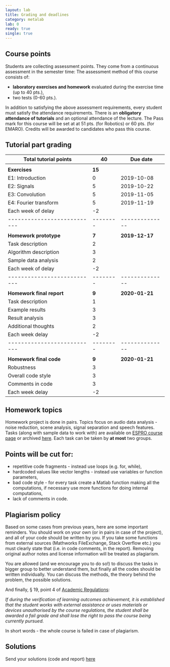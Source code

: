 ```yaml
---
layout: lab
title: Grading and deadlines
category: metalab
lab: 0
ready: true
single: true
---
```


## Course points

Students are collecting assessment points. They come from a continuous assessment in the semester time:
The assessment method of this course consists of: 

   * **laboratory exercises and homework** evaluated during the exercise time (up to 40 pts.), 
   * two tests (0-60 pts.). 

In addition to satisfying the above assessment requirements, every student must satisfy the attendance requirements. 
There is an **obligatory attendance of tutorials** and an optional attendance of the lecture. 
The Pass mark for this course will be set at at 51 pts. (for Robotics) or 60 pts. (for EMARO). 
Credits will be awarded to candidates who pass this course.

## Tutorial part grading

| **Total tutorial points** | **40** | **Due date** |
|---------------------------|--------|--------------|
|                           |        |              | 
| **Exercises**             | **15** |              |
| E1: Introduction          | 0      | 2019-10-08   |
| E2: Signals               | 5      | 2019-10-22   |
| E3: Convolution           | 5      | 2019-11-05   |
| E4: Fourier transform     | 5      | 2019-11-19   |
| Each week of delay        | -2     |              |
|---------------------------|--------|--------------|
|                           |        |              | 
| **Homework prototype**    | **7**  |**2019-12-17**|
| Task description          | 2      |              |
| Algorithm description     | 3      |              |
| Sample data analysis      | 2      |              |
| Each week of delay        | -2     |              |
|---------------------------|--------|--------------|
|                           |        |              | 
| **Homework final report** | **9**  |**2020-01-21**|
| Task description          | 1      |              |
| Example results           | 3      |              |
| Result analysis           | 3      |              |
| Additional thoughts       | 2      |              |
| Each week delay           | -2     |              |
|---------------------------|--------|--------------|
|                           |        |              |
| **Homework final code**   | **9**  |**2020-01-21**|
| Robustness                | 3      |              |
| Overall code style        | 3      |              |
| Comments in code          | 3      |              |
| Each week delay           | -2     |              |

## Homework topics

Homework project is done in pairs. Topics focus on audio data analysis - noise reduction,
scene analysis, signal separation and speech features. Tasks (along with sample data
to work with) are available on  [ESPRO course page](https://studia3.elka.pw.edu.pl/file/19Z/103A-ARxxx-MSA-ESPRO/priv/) or archived [here](https://cloud.robotyka.ia.pw.edu.pl/index.php/s/sLmRqKiS3ZYWZzq).
Each task can be taken by **at most** two groups.  

## Points will be cut for:

   * repetitive code fragments - instead use loops (e.g. for, while),
   * hardcoded values like vector lengths - instead use variables or function parameters,
   * bad code style - for every task create a Matlab function making all the computations, if necessary use more functions for doing internal computations,
   * lack of comments in code.

## Plagiarism policy

Based on some cases from previous years, here are some important reminders.
You should work on your own (or in pairs in case of the project), and all of your 
code should be written by you. If you take some functions from external sources
(Mathworks FileExchange, Stack Overflow etc.) you must clearly state that
(i.e. in code comments, in the report). Removing original author notes 
and license information will be treated as plagiarism. 

You are allowed (and we encourage you to do so!) to discuss the tasks 
in bigger group to better understand them, but finally all the codes
should be written individually. You can discuss the methods, the theory
behind the problem, the possible solutions. 

And finally, § 19, point 4 of [Academic Regulations](https://www.pw.edu.pl/engpw/Academics/Academic-Regulations):

*If during the verification of learning outcomes achievement, it is established that the
student works with external assistance or uses materials or devices unauthorised by the
course regulations, the student shall be awarded a fail grade and shall lose the right to
pass the course being currently pursued.*

In short words - the whole course is failed in case of plagiarism.

## Solutions

Send your solutions (code and report) [here](https://cloud.robotyka.ia.pw.edu.pl/index.php/s/a8zD49dCzaPP8r6)
